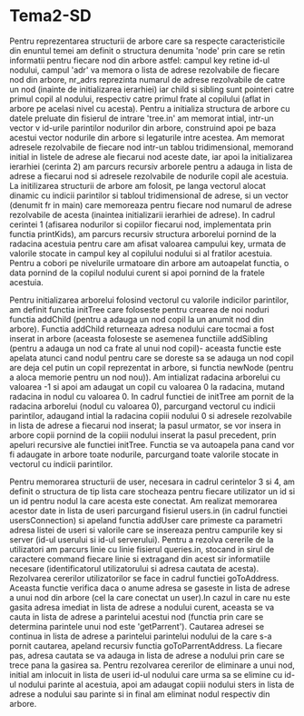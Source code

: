 # Tema2-SD
Pentru reprezentarea structurii de arbore care sa respecte caracteristicile din enuntul temei am definit o structura denumita 'node' prin care se retin informatii pentru fiecare nod din arbore astfel: campul key retine id-ul nodului, campul 'adr' va memora o lista de adrese rezolvabile de fiecare nod din arbore, nr_adrs reprezinta numarul de adrese rezolvabile de catre un nod (inainte de initializarea ierarhiei) iar child si sibling sunt pointeri catre primul copil al nodului, respectiv catre primul frate al copilului (aflat in arbore pe acelasi nivel cu acesta). Pentru a initializa structura de arbore cu datele preluate din fisierul de intrare 'tree.in' am memorat intial, intr-un vector v id-urile parintilor nodurilor din arbore, construind apoi pe baza acestui vector nodurile din arbore si legaturile intre acestea. Am memorat adresele rezolvabile de fiecare nod intr-un tablou tridimensional, memorand initial in listele de adrese ale fiecarui nod aceste date, iar apoi la initializarea ierarhiei (cerinta 2) am parcurs recursiv arborele pentru a adauga in lista de adrese a fiecarui nod si adresele rezolvabile de nodurile copil ale acestuia. La initilizarea structurii de arbore am folosit, pe langa vectorul alocat dinamic cu indicii parintilor si tabloul tridimensional de adrese, si un vector (denumit fr in main) care memoreaza pentru fiecare nod numarul de adrese rezolvabile de acesta (inaintea initializarii ierarhiei de adrese). In cadrul cerintei 1 (afisarea nodurilor si copiilor fiecarui nod, implementata prin functia printKids), am parcurs recursiv structura arborelui pornind de la radacina acestuia pentru care am afisat valoarea campului key, urmata de valorile stocate in campul key al copilului nodului si al fratilor acestuia. Pentru a cobori pe nivelurile urmatoare din arbore am autoapelat functia, o data pornind de la copilul nodului curent si apoi pornind de la fratele acestuia.

Pentru initializarea arborelui folosind vectorul cu valorile indicilor parintilor, am definit functia initTree care foloseste pentru crearea de noi noduri functia addChild (pentru a adauga un nod copil la un anumit nod din arbore). Functia addChild returneaza adresa nodului care tocmai a fost inserat in arbore (aceasta foloseste se asemenea functiile addSibling (pentru a adauga un nod ca frate al unui nod copil)- aceasta functie este apelata atunci cand nodul pentru care se doreste sa se adauga un nod copil are deja cel putin un copil reprezentat in arbore, si functia newNode (pentru a aloca memorie pentru un nod nou)). Am intializat radacina arborelui cu valoarea -1 si apoi am adaugat un copil cu valoarea 0 la radacina, mutand radacina in nodul cu valoarea 0. In cadrul functiei de initTree am pornit de la radacina arborelui (nodul cu valoarea 0), parcurgand vectorul cu indicii parintilor, adaugand intial la radacina copiii nodului 0 si adresele rezolvabile in lista de adrese a fiecarui nod inserat; la pasul urmator, se vor insera in arbore copii pornind de la copiii nodului inserat la pasul precedent, prin apeluri recursive ale functiei initTree. Functia se va autoapela pana cand vor fi adaugate in arbore toate nodurile, parcurgand toate valorile stocate in vectorul cu indicii parintilor.

Pentru memorarea structurii de user, necesara in cadrul cerintelor 3 si 4, am definit o structura de tip lista care stocheaza pentru fiecare utilizator un id si un id pentru nodul la care acesta este conectat. Am realizat memorarea acestor date in lista de useri parcurgand fisierul users.in (in cadrul functiei usersConnection) si apeland functia addUser care primeste ca parametri adresa listei de useri si valorile care se insereaza pentru campurile key si server (id-ul userului si id-ul serverului). Pentru a rezolva cererile de la utilizatori am parcurs linie cu linie fisierul queries.in, stocand in sirul de caractere command fiecare linie si extragand din acest sir informatiile necesare (identificatorul utilizatorului si adresa cautata de acesta). Rezolvarea cererilor utilizatorilor se face in cadrul functiei goToAddress. Aceasta functie verifica daca o anume adresa se gaseste in lista de adrese a unui nod din arbore (cel la care conectat un user).In cazul in care nu este gasita adresa imediat in lista de adrese a nodului curent, aceasta se va cauta in lista de adrese a parintelui acestui nod (functia prin care se determina parintele unui nod este 'getParrent'). Cautarea adresei se continua in lista de adrese a parintelui parintelui nodului de la care s-a pornit cautarea, apeland recursiv functia goToParrentAddress. La fiecare pas, adresa cautata se va adauga in lista de adrese a nodului prin care se trece pana la gasirea sa. Pentru rezolvarea cererilor de eliminare a unui nod, initial am inlocuit in lista de useri id-ul nodului care urma sa se elimine cu id-ul nodului parinte al acestuia, apoi am adaugat copiii nodului sters in lista de adrese a nodului sau parinte si in final am eliminat nodul respectiv din arbore.

